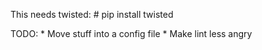This needs twisted:
        # pip install twisted

TODO:
	* Move stuff into a config file
	* Make lint less angry
